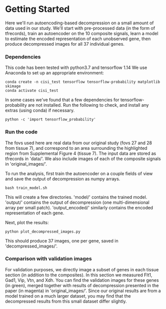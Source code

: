 # Getting Started

Here we'll run autoencoding-based decompression on a small amount of data used in our study. We'll start with pre-processed data (in the form of tfrecords), train an autoencoder on the 10 composite signals, learn a model to estimate the encoded representation of each unobserved gene, then produce decompressed images for all 37 individual genes.

### Dependencies

This code has been tested with python3.7 and tensorflow 1.14
We use Anaconda to set up an appropriate environment:

    conda create -n cisi_test tensorflow tensorflow-probability matplotlib skimage
    conda activate cisi_test


In some cases we've found that a few dependencies for tensorflow-probability are not installed. Run the following to check, and install any extras (using conda) if necessary.

    python -c 'import tensorflow_probability'

### Run the code

The fovs used here are real data from our original study (fovs 27 and 28 from tissue 7), and correspond to an area surrounding the highlighted region from Supplemental Figure 4 (tissue 7). The input data are stored as tfrecords in 'data/'. We also include images of each of the composite signals in 'original_images/'.

To run the analysis, first train the autoencoder on a couple fields of view and save the output of decompression as numpy arrays.

    bash train_model.sh

This will create a few directories. 'model/' contains the trained model. 'output/' contains the output of decompression (one multi-dimensional array per small patch). 'output_encoded/' similarly contains the encoded representation of each gene.

Next, plot the results:

    python plot_decompressed_images.py

This should produce 37 images, one per gene, saved in 'decompressed_images/'.

### Comparison with validation images

For validation purposes, we directly image a subset of genes in each tissue section (in addition to the composites). In this section we measured Flt1, Gad1, Vip, Vtn, and Xdh. You can find the validation images for these genes (in green), merged together with results of decompression presented in the paper (in magenta) in 'original_images/'. Since our original results are from a model trained on a much larger dataset, you may find that the decompressed results from this small dataset differ slightly.
